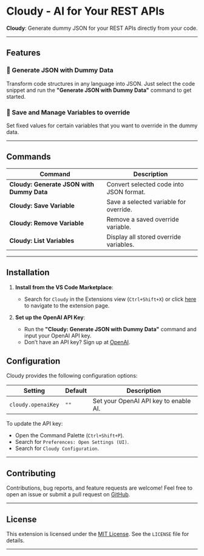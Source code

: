 # Cloudy - AI for Your REST APIs

**Cloudy**: Generate dummy JSON for your REST APIs directly from your code.

---

## Features

### 🌟 Generate JSON with Dummy Data
Transform code structures in any language into JSON. Just select the code snippet and run the **"Generate JSON with Dummy Data"** command to get started.

### 💾 Save and Manage Variables to override
Set fixed values for certain variables that you want to override in the dummy data.

---

## Commands

| Command                                  | Description                              |
|------------------------------------------|------------------------------------------|
| **Cloudy: Generate JSON with Dummy Data** | Convert selected code into JSON format. |
| **Cloudy: Save Variable**                | Save a selected variable for override.     |
| **Cloudy: Remove Variable**              | Remove a saved override variable.                |
| **Cloudy: List Variables**               | Display all stored override variables.           |

---

## Installation

1. **Install from the VS Code Marketplace**:
   - Search for `Cloudy` in the Extensions view (`Ctrl+Shift+X`) or click [here](https://marketplace.visualstudio.com/) to navigate to the extension page.
   
2. **Set up the OpenAI API Key**:
   - Run the **"Cloudy: Generate JSON with Dummy Data"** command and input your OpenAI API key.
   - Don’t have an API key? Sign up at [OpenAI](https://platform.openai.com/signup).

## Configuration

Cloudy provides the following configuration options:

| Setting           | Default | Description                           |
|--------------------|---------|---------------------------------------|
| `cloudy.openaiKey` | `""`    | Set your OpenAI API key to enable AI. |

To update the API key:
- Open the Command Palette (`Ctrl+Shift+P`).
- Search for `Preferences: Open Settings (UI)`.
- Search for `Cloudy Configuration`.

---

## Contributing

Contributions, bug reports, and feature requests are welcome! Feel free to open an issue or submit a pull request on [GitHub](https://github.com/your-repository).

---

## License

This extension is licensed under the [MIT License](https://opensource.org/licenses/MIT). See the `LICENSE` file for details.

---
